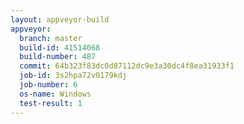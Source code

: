 ```yaml
---
layout: appveyor-build
appveyor:
  branch: master
  build-id: 41514068
  build-number: 487
  commit: 64b323f83dc0d87112dc9e3a30dc4f8ea31933f1
  job-id: 3s2hpa72v0179kdj
  job-number: 6
  os-name: Windows
  test-result: 1
---
```

